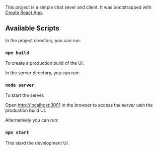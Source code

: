 This project is a simple chat sever and client.
It was bootstrapped with [Create React App](https://github.com/facebook/create-react-app).

## Available Scripts

In the project directory, you can run:
### `npm build`

To create a production build of the UI.<br>

In the server directory, you can run:

### `node server`

To start the server.<br>

Open [http://localhost:3001](http://localhost:3001) in the browser to access the server usin the production build UI.<br>

Alternatively you can run:
### `npm start`
This stard the development UI.
